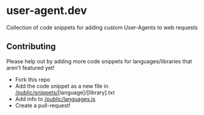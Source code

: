 # user-agent.dev
Collection of code snippets for adding custom User-Agents to web requests


## Contributing
Please help out by adding more code snippets for languages/libraries that aren't featured yet!  

* Fork this repo
* Add the code snippet as a new file in [/public/snippets/](https://github.com/InventivetalentDev/user-agent.dev/tree/master/public/snippets)[language]/[library].txt
* Add info to [/public/languages.js](https://github.com/InventivetalentDev/user-agent.dev/blob/master/public/languages.js)
* Create a pull-request!
